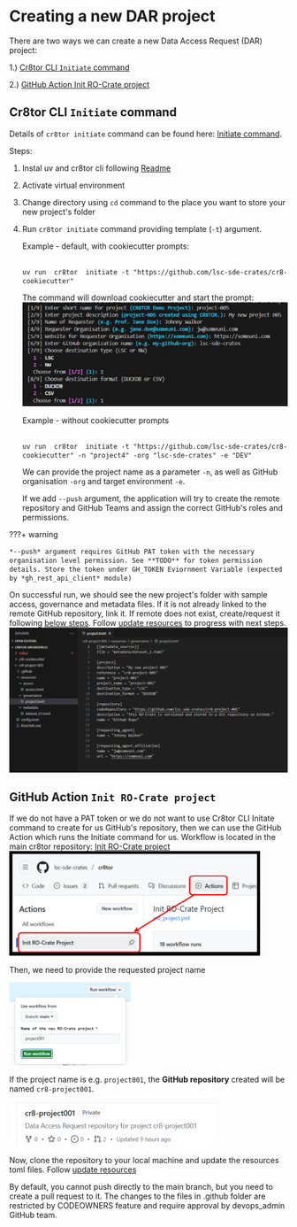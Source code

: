 # Creating a new DAR project

There are two ways we can create a new Data Access Request (DAR) project:

1.) [Cr8tor CLI `Initiate` command](#cr8tor-cli-initiate-command)

2.) [GitHub Action Init RO-Crate project](#github-action-init-ro-crate-project)

## Cr8tor CLI `Initiate` command
Details of `cr8tor initiate` command can be found here: [Initiate command](./../commands.md#initiate-project).

Steps:

1. Instal uv and cr8tor cli following [Readme](https://github.com/lsc-sde-crates/cr8tor/blob/main/README.md)
2. Activate virtual environment
3. Change directory using `cd` command to the place you want to store your new project's folder
4. Run `cr8tor initiate` command providing template (`-t`) argument.

   Example - default, with cookiecutter prompts:

   ```

   uv run  cr8tor  initiate -t "https://github.com/lsc-sde-crates/cr8-cookiecutter"

   ```
   The command will download cookiecutter and start the prompt:
   ![alt text](./../assets/screenshots/cr8tor_cli_prompts.png)

   Example - without cookiecutter prompts

   ```

   uv run  cr8tor  initiate -t "https://github.com/lsc-sde-crates/cr8-cookiecutter" -n "project4" -org "lsc-sde-crates" -e "DEV"

   ```
   We can provide the project name as a parameter `-n`, as well as GitHub organisation `-org` and target environment `-e`.

   If we add `--push` argument, the application will try to create the remote repository and GitHub Teams and assign the correct GitHub's roles and permissions.

???+ warning

    *--push* argument requires GitHub PAT token with the necessary organisation level permission. See **TODO** for token permission details. Store the token under GH_TOKEN Eviornment Variable (expected by *gh_rest_api_client* module)


   On successful run, we should see the new project's folder with sample access, governance and metadata files. If it is not already linked to the remote GitHub repository, link it. If remote does not exist, create/request it following [below steps](#github-action-init-ro-crate-project).
   Follow [update resources](update-resources-files.md) to progress with next steps.
   ![alt text](./../assets/screenshots/new_project_repository_1.png)

## GitHub Action `Init RO-Crate project`
If we do not have a PAT token or we do not want to use Cr8tor CLI Initate command to create for us GitHub's repository, then we can use the GitHub Action which runs the Initiate command for us.
Workflow is located in the main cr8tor repository: [Init RO-Crate project](https://github.com/lsc-sde-crates/cr8tor/actions/workflows/init_project.yml)
![alt text](./../assets/screenshots/workflow_init_1.png)

Then, we need to provide the requested project name

![alt text](./../assets/screenshots/workflow_init_2.png)

If the project name is e.g. `project001`, the **GitHub repository** created will be named `cr8-project001`.

![alt text](./../assets/screenshots/repository_1.png)

Now, clone the repository to your local machine and update the resources toml files. Follow [update resources](update-resources-files.md)

By default, you cannot push directly to the main branch, but you need to create a pull request to it. The changes to the files in .github folder are restricted by CODEOWNERS feature and require approval by devops_admin GitHub team.
